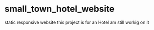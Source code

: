 # small_town_hotel_website
static responsive website
this project is for an Hotel 
am still workig on it
